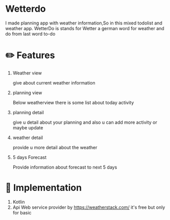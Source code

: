 # Wetterdo

I made planning app with weather information,So in this mixed todolist and weather app. WetterDo is stands for Wetter a german word for weather and do from last word to-do 

# :pencil2: Features
1. Weather view

   give about current weather information 
   
2. planning view

   Below weatherview there is some list about today activity
   
3. planning detail
   
   give u detail about your planning and also u can add more activity or maybe update
   
4. weather detail

   provide u more detail about the weather
   
5. 5 days Forecast
   
   Provide information about forecast to next 5 days
   
# :wrench: Implementation
1. Kotlin
2. Api
   Web service provider by https://weatherstack.com/ it's free but only for basic

